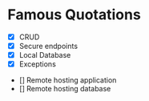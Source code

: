 # Famous Quotations

- [x] CRUD
- [x] Secure endpoints
- [x] Local Database
- [x] Exceptions
- [] Remote hosting application
- [] Remote hosting database

